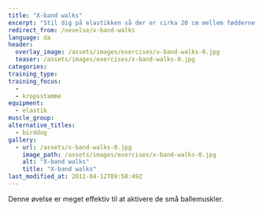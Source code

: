 ```yaml
---
title: "X-band walks"
excerpt: "Stil dig på elastikken så der er cirka 20 cm mellem fødderne. Hold elastikken i hænderne, sådan at det former et X foran dine ben. Stå rank med skulderne nede. Gå sidelæns."
redirect_from: /oevelse/x-band-walks
language: da
header:
  overlay_image: /assets/images/exercises/x-band-walks-0.jpg
  teaser: /assets/images/exercises/x-band-walks-0.jpg
categories:
training_type: 
training_focus: 
  - 
  - kropsstamme
equipment:
  - elastik
muscle_group:
alternative_titles:
  - birddog
gallery:
  - url: /assets/x-band-walks-0.jpg
    image_path: /assets/images/exercises/x-band-walks-0.jpg
    alt: "X-band walks"
    title: "X-band walks"
last_modified_at: 2011-04-12T09:58:49Z
---
```


Denne øvelse er meget effektiv til at aktivere de små ballemuskler.
